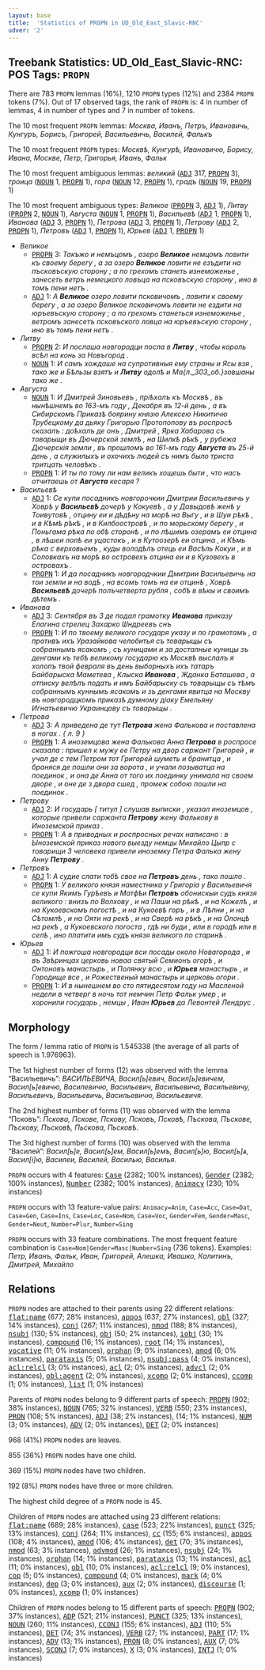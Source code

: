 ```yaml
---
layout: base
title:  'Statistics of PROPN in UD_Old_East_Slavic-RNC'
udver: '2'
---
```


## Treebank Statistics: UD_Old_East_Slavic-RNC: POS Tags: `PROPN`

There are 783 `PROPN` lemmas (16%), 1210 `PROPN` types (12%) and 2384 `PROPN` tokens (7%).
Out of 17 observed tags, the rank of `PROPN` is: 4 in number of lemmas, 4 in number of types and 7 in number of tokens.

The 10 most frequent `PROPN` lemmas: <em>Москва, Иванъ, Петръ, Ивановичь, Кунгуръ, Борисъ, Григорей, Васильевичь, Василей, Фалькъ</em>

The 10 most frequent `PROPN` types:  <em>Москвѣ, Кунгурѣ, Ивановичю, Борису, Ивана, Москве, Петр, Григорья, Иванъ, Фальк</em>

The 10 most frequent ambiguous lemmas: <em>великий</em> (<tt><a href="orv_rnc-pos-ADJ.html">ADJ</a></tt> 317, <tt><a href="orv_rnc-pos-PROPN.html">PROPN</a></tt> 3), <em>троица</em> (<tt><a href="orv_rnc-pos-NOUN.html">NOUN</a></tt> 1, <tt><a href="orv_rnc-pos-PROPN.html">PROPN</a></tt> 1), <em>гора</em> (<tt><a href="orv_rnc-pos-NOUN.html">NOUN</a></tt> 12, <tt><a href="orv_rnc-pos-PROPN.html">PROPN</a></tt> 1), <em>градъ</em> (<tt><a href="orv_rnc-pos-NOUN.html">NOUN</a></tt> 19, <tt><a href="orv_rnc-pos-PROPN.html">PROPN</a></tt> 1)

The 10 most frequent ambiguous types:  <em>Великое</em> (<tt><a href="orv_rnc-pos-PROPN.html">PROPN</a></tt> 3, <tt><a href="orv_rnc-pos-ADJ.html">ADJ</a></tt> 1), <em>Литву</em> (<tt><a href="orv_rnc-pos-PROPN.html">PROPN</a></tt> 2, <tt><a href="orv_rnc-pos-NOUN.html">NOUN</a></tt> 1), <em>Августа</em> (<tt><a href="orv_rnc-pos-NOUN.html">NOUN</a></tt> 1, <tt><a href="orv_rnc-pos-PROPN.html">PROPN</a></tt> 1), <em>Васильевѣ</em> (<tt><a href="orv_rnc-pos-ADJ.html">ADJ</a></tt> 1, <tt><a href="orv_rnc-pos-PROPN.html">PROPN</a></tt> 1), <em>Иванова</em> (<tt><a href="orv_rnc-pos-ADJ.html">ADJ</a></tt> 3, <tt><a href="orv_rnc-pos-PROPN.html">PROPN</a></tt> 1), <em>Петрова</em> (<tt><a href="orv_rnc-pos-ADJ.html">ADJ</a></tt> 3, <tt><a href="orv_rnc-pos-PROPN.html">PROPN</a></tt> 1), <em>Петрову</em> (<tt><a href="orv_rnc-pos-ADJ.html">ADJ</a></tt> 2, <tt><a href="orv_rnc-pos-PROPN.html">PROPN</a></tt> 1), <em>Петровъ</em> (<tt><a href="orv_rnc-pos-ADJ.html">ADJ</a></tt> 1, <tt><a href="orv_rnc-pos-PROPN.html">PROPN</a></tt> 1), <em>Юрьев</em> (<tt><a href="orv_rnc-pos-ADJ.html">ADJ</a></tt> 1, <tt><a href="orv_rnc-pos-PROPN.html">PROPN</a></tt> 1)


* <em>Великое</em>
  * <tt><a href="orv_rnc-pos-PROPN.html">PROPN</a></tt> 3: <em>Такъжо и немъцомъ , озеро <b>Великое</b> немцомъ ловити къ своему берегу , а за озеро <b>Великое</b> ловити не езъдити на пъсковъскую сторону ; а по грехомъ станеть изнеможенье , занесеть ветръ немецкого ловъца на псковъскую сторону , ино в томъ пени нетъ .</em>
  * <tt><a href="orv_rnc-pos-ADJ.html">ADJ</a></tt> 1: <em>А <b>Великое</b> озеро ловити псковичомъ , ловити к своему берегу , а за озеро Великое псковичомъ ловити не ездити на юръевъскую сторону ; а по грехомъ станеться изнеможенье , ветромъ занесетъ псковъского ловца на юръевъскую сторону , ино въ томъ пени нетъ .</em>
* <em>Литву</em>
  * <tt><a href="orv_rnc-pos-PROPN.html">PROPN</a></tt> 2: <em>И послаша новгородци посла в <b>Литву</b> , чтобы король всѣл на конь за Новъгород .</em>
  * <tt><a href="orv_rnc-pos-NOUN.html">NOUN</a></tt> 1: <em>И самъ хождаше на супротивныя ему страны и Ясы взя , тако же и Бѣльзы взятъ и <b>Литву</b> одолѣ и Ма{л._303_об.}зовшаны тако же .</em>
* <em>Августа</em>
  * <tt><a href="orv_rnc-pos-NOUN.html">NOUN</a></tt> 1: <em>И Дмитрей Зиновьевъ , пріѣхалъ къ Москвѣ , въ нынѣшнемъ во 163-мъ году , Декабря въ 12-й день , а въ Сибирскомъ Приказѣ боярину князю Алексею Никитичю Трубецкому да дьяку Григорью Протопопову въ роспросѣ сказалъ : доѣхалъ де онъ , Дмитрей , Ярка Хабарова съ товарыщи въ Дючерской землѣ , на Шилкѣ рѣкѣ , у рубежа Дючерскія земли , въ прошломъ во 161-мъ году <b>Августа</b> въ 25-й день , а служилыхъ и охочихъ людей съ нимъ было триста тритцать человѣкъ .</em>
  * <tt><a href="orv_rnc-pos-PROPN.html">PROPN</a></tt> 1: <em>И ты по тому ли нам великъ хощешь быти , что насъ отчитаешь от <b>Августа</b> кесаря ?</em>
* <em>Васильевѣ</em>
  * <tt><a href="orv_rnc-pos-ADJ.html">ADJ</a></tt> 1: <em>Се купи посадникъ новгорочкии Дмитрии Васильевичь у Ховрѣ у <b>Васильевѣ</b> дочерѣ у Кокуевѣ , а у Давыдовѣ женѣ у Тоивутовѣ , отцину еи и дѣдѣну на морѣ на Выгу , и в Шуи рѣкѣ , и в Кѣмѣ рѣкѣ , и в Килбоостровѣ , и по морьскому берегу , и Поньгама рѣка по обѣ сторонѣ , и по лѣшимъ озерамъ еи отцина , в лѣшеи лопѣ еи уцастокъ , и в Кутоозерѣ еи отцина , и Кѣмь рѣка с верховьемъ , куды володѣлъ отець еи Васѣль Кокуи , и в Соловкахъ на морѣ во островехъ отцина еи и в Кузовехъ в островахъ .</em>
  * <tt><a href="orv_rnc-pos-PROPN.html">PROPN</a></tt> 1: <em>И да посадникъ новгородчкии Дмитрии Васильевичь на тои земли и на водѣ , на всомъ томъ на еи отцинѣ , Ховрѣ <b>Васильевѣ</b> дочерѣ полъчетверта рубля , собѣ в вѣкы и своимъ дѣтемъ .</em>
* <em>Иванова</em>
  * <tt><a href="orv_rnc-pos-ADJ.html">ADJ</a></tt> 3: <em>Сентября въ З де подал грамотку <b>Иванова</b> приказу Елагина стрелец Захарко Ѡндреевъ снъ</em>
  * <tt><a href="orv_rnc-pos-PROPN.html">PROPN</a></tt> 1: <em>И по твоему великого государя указу и по грамотамъ , а противъ ихъ Уразайкова челобитья съ товарыщы съ собраннымъ ясакомъ , съ куницами и за досталные куницы зъ денгами къ тебѣ великому государю къ Москвѣ выслалъ я холопъ твой февраля въ день выборныхъ ихъ татаръ Байбарыска Маметева , Клыска <b>Иванова</b> , Жданка Баташева , а отписку велѣлъ подать и имъ Байбарыску съ товарыщы съ тѣмъ собраннымъ куннымъ ясакомъ и зъ денгами явитца на Москву въ новгородцкомъ приказѣ думному діаку Емельяну Игнатьевичю Украинцову съ товарыщы .</em>
* <em>Петрова</em>
  * <tt><a href="orv_rnc-pos-ADJ.html">ADJ</a></tt> 3: <em>А приведена де тут <b>Петрова</b> жена Фалькова и поставлена в ногах . { л. 9 }</em>
  * <tt><a href="orv_rnc-pos-PROPN.html">PROPN</a></tt> 1: <em>А иноземцова жена Фалькова Анна <b>Петрова</b> в роспросе сказала : пришел к мужу ее Петру на двор саржант Григорей , и учал де с тем Петром тот Григорей шуметь и бранитца , и браняся де пошли они за ворота , и учали позыватца на поединок , и она де Анна от того их поединку унимала на своем дворе , и оне де з двора сшед , промеж собою пошли на поединок .</em>
* <em>Петрову</em>
  * <tt><a href="orv_rnc-pos-ADJ.html">ADJ</a></tt> 2: <em>И государь [ титул ] слушав выписки , указал иноземцов , которые привели саржанта <b>Петрову</b> жену Фалькову в Иноземской приказ .</em>
  * <tt><a href="orv_rnc-pos-PROPN.html">PROPN</a></tt> 1: <em>А в приводных и роспросных речах написано : в Ыноземской приказ нового выезду немцы Михайло Цыпр с товарищи 3 человека привели иноземку Петра Фалька жену Анну <b>Петрову</b> .</em>
* <em>Петровъ</em>
  * <tt><a href="orv_rnc-pos-ADJ.html">ADJ</a></tt> 1: <em>А судие слати тобѣ свое на <b>Петровъ</b> день , тако пошло .</em>
  * <tt><a href="orv_rnc-pos-PROPN.html">PROPN</a></tt> 1: <em>У великого князя наместника у Григоріа у Васильевичя се купи Якимъ Гурѣевъ и Матфѣи <b>Петровъ</b> обонискыи судъ князя великого : внизъ по Волхову , и на Паши на рѣкѣ , и на Кожелѣ , и на Кукоевскомъ погостѣ , и на Кукоевѣ горъ , и в Лѣпни , и на Сѣтомлѣ , и на Ояти на рекѣ , и на Сверѣ на рѣкѣ , и на Олонцѣ на рекѣ , а Кукоевского погоста , гдѣ ни буди , или в городѣ или в селѣ , ино платити имъ судъ князя великого по старинѣ .</em>
* <em>Юрьев</em>
  * <tt><a href="orv_rnc-pos-ADJ.html">ADJ</a></tt> 1: <em>И пожгоша новгородци вси посады около Новагорода , и въ Звѣринцах церковь новаа святый Семионъ огорѣ , и Онтоновъ манастырь , и Полянку всю , и <b>Юрьев</b> манастырь , и Городище все , и Рожественый манастырь и церковь огори .</em>
  * <tt><a href="orv_rnc-pos-PROPN.html">PROPN</a></tt> 1: <em>И в нынешнем во сто пятидесятом году на Масленой недели в четверг в ночь тот немчин Петр Фальк умер , и хоронили государь , немцы , Иван <b>Юрьев</b> да Левонтей Лендрус .</em>

## Morphology

The form / lemma ratio of `PROPN` is 1.545338 (the average of all parts of speech is 1.976963).

The 1st highest number of forms (12) was observed with the lemma “Васильевичь”: <em>ВАСИЛЬЕВИЧА, Васил[ь]евич, Васил[ь]евичем, Васил[ь]евичю, Василевичю, Васильевич, Васильевича, Васильевичу, Васильевичъ, Васильевичь, Васильевичю, Васильевичя</em>.

The 2nd highest number of forms (11) was observed with the lemma “Псковъ”: <em>Пскова, Пскове, Пскову, Псковъ, Псковѣ, Пъскова, Пъскове, Пъскову, Пъсковѣ, Пьскова, Пьсковѣ</em>.

The 3rd highest number of forms (10) was observed with the lemma “Василей”: <em>Васил[ь]е, Васил[ь]ем, Васил[ь]емъ, Васил[ь]ю, Васил[ь]ѧ, Васил[і]ю, Василеи, Василей, Василью, Василья</em>.

`PROPN` occurs with 4 features: <tt><a href="orv_rnc-feat-Case.html">Case</a></tt> (2382; 100% instances), <tt><a href="orv_rnc-feat-Gender.html">Gender</a></tt> (2382; 100% instances), <tt><a href="orv_rnc-feat-Number.html">Number</a></tt> (2382; 100% instances), <tt><a href="orv_rnc-feat-Animacy.html">Animacy</a></tt> (230; 10% instances)

`PROPN` occurs with 13 feature-value pairs: `Animacy=Anim`, `Case=Acc`, `Case=Dat`, `Case=Gen`, `Case=Ins`, `Case=Loc`, `Case=Nom`, `Case=Voc`, `Gender=Fem`, `Gender=Masc`, `Gender=Neut`, `Number=Plur`, `Number=Sing`

`PROPN` occurs with 33 feature combinations.
The most frequent feature combination is `Case=Nom|Gender=Masc|Number=Sing` (736 tokens).
Examples: <em>Петр, Иванъ, Фальк, Иван, Григорей, Алешка, Ивашко, Калитинъ, Дмитрей, Михайло</em>


## Relations

`PROPN` nodes are attached to their parents using 22 different relations: <tt><a href="orv_rnc-dep-flat-name.html">flat:name</a></tt> (677; 28% instances), <tt><a href="orv_rnc-dep-appos.html">appos</a></tt> (637; 27% instances), <tt><a href="orv_rnc-dep-obl.html">obl</a></tt> (327; 14% instances), <tt><a href="orv_rnc-dep-conj.html">conj</a></tt> (267; 11% instances), <tt><a href="orv_rnc-dep-nmod.html">nmod</a></tt> (188; 8% instances), <tt><a href="orv_rnc-dep-nsubj.html">nsubj</a></tt> (130; 5% instances), <tt><a href="orv_rnc-dep-obj.html">obj</a></tt> (50; 2% instances), <tt><a href="orv_rnc-dep-iobj.html">iobj</a></tt> (30; 1% instances), <tt><a href="orv_rnc-dep-compound.html">compound</a></tt> (16; 1% instances), <tt><a href="orv_rnc-dep-root.html">root</a></tt> (14; 1% instances), <tt><a href="orv_rnc-dep-vocative.html">vocative</a></tt> (11; 0% instances), <tt><a href="orv_rnc-dep-orphan.html">orphan</a></tt> (9; 0% instances), <tt><a href="orv_rnc-dep-amod.html">amod</a></tt> (6; 0% instances), <tt><a href="orv_rnc-dep-parataxis.html">parataxis</a></tt> (5; 0% instances), <tt><a href="orv_rnc-dep-nsubj-pass.html">nsubj:pass</a></tt> (4; 0% instances), <tt><a href="orv_rnc-dep-acl-relcl.html">acl:relcl</a></tt> (3; 0% instances), <tt><a href="orv_rnc-dep-acl.html">acl</a></tt> (2; 0% instances), <tt><a href="orv_rnc-dep-advcl.html">advcl</a></tt> (2; 0% instances), <tt><a href="orv_rnc-dep-obl-agent.html">obl:agent</a></tt> (2; 0% instances), <tt><a href="orv_rnc-dep-xcomp.html">xcomp</a></tt> (2; 0% instances), <tt><a href="orv_rnc-dep-ccomp.html">ccomp</a></tt> (1; 0% instances), <tt><a href="orv_rnc-dep-list.html">list</a></tt> (1; 0% instances)

Parents of `PROPN` nodes belong to 9 different parts of speech: <tt><a href="orv_rnc-pos-PROPN.html">PROPN</a></tt> (902; 38% instances), <tt><a href="orv_rnc-pos-NOUN.html">NOUN</a></tt> (765; 32% instances), <tt><a href="orv_rnc-pos-VERB.html">VERB</a></tt> (550; 23% instances), <tt><a href="orv_rnc-pos-PRON.html">PRON</a></tt> (108; 5% instances), <tt><a href="orv_rnc-pos-ADJ.html">ADJ</a></tt> (38; 2% instances),  (14; 1% instances), <tt><a href="orv_rnc-pos-NUM.html">NUM</a></tt> (3; 0% instances), <tt><a href="orv_rnc-pos-ADV.html">ADV</a></tt> (2; 0% instances), <tt><a href="orv_rnc-pos-DET.html">DET</a></tt> (2; 0% instances)

968 (41%) `PROPN` nodes are leaves.

855 (36%) `PROPN` nodes have one child.

369 (15%) `PROPN` nodes have two children.

192 (8%) `PROPN` nodes have three or more children.

The highest child degree of a `PROPN` node is 45.

Children of `PROPN` nodes are attached using 23 different relations: <tt><a href="orv_rnc-dep-flat-name.html">flat:name</a></tt> (689; 28% instances), <tt><a href="orv_rnc-dep-case.html">case</a></tt> (523; 22% instances), <tt><a href="orv_rnc-dep-punct.html">punct</a></tt> (325; 13% instances), <tt><a href="orv_rnc-dep-conj.html">conj</a></tt> (264; 11% instances), <tt><a href="orv_rnc-dep-cc.html">cc</a></tt> (155; 6% instances), <tt><a href="orv_rnc-dep-appos.html">appos</a></tt> (108; 4% instances), <tt><a href="orv_rnc-dep-amod.html">amod</a></tt> (106; 4% instances), <tt><a href="orv_rnc-dep-det.html">det</a></tt> (70; 3% instances), <tt><a href="orv_rnc-dep-nmod.html">nmod</a></tt> (63; 3% instances), <tt><a href="orv_rnc-dep-advmod.html">advmod</a></tt> (26; 1% instances), <tt><a href="orv_rnc-dep-nsubj.html">nsubj</a></tt> (24; 1% instances), <tt><a href="orv_rnc-dep-orphan.html">orphan</a></tt> (14; 1% instances), <tt><a href="orv_rnc-dep-parataxis.html">parataxis</a></tt> (13; 1% instances), <tt><a href="orv_rnc-dep-acl.html">acl</a></tt> (11; 0% instances), <tt><a href="orv_rnc-dep-obl.html">obl</a></tt> (10; 0% instances), <tt><a href="orv_rnc-dep-acl-relcl.html">acl:relcl</a></tt> (9; 0% instances), <tt><a href="orv_rnc-dep-cop.html">cop</a></tt> (5; 0% instances), <tt><a href="orv_rnc-dep-compound.html">compound</a></tt> (4; 0% instances), <tt><a href="orv_rnc-dep-mark.html">mark</a></tt> (4; 0% instances), <tt><a href="orv_rnc-dep-dep.html">dep</a></tt> (3; 0% instances), <tt><a href="orv_rnc-dep-aux.html">aux</a></tt> (2; 0% instances), <tt><a href="orv_rnc-dep-discourse.html">discourse</a></tt> (1; 0% instances), <tt><a href="orv_rnc-dep-xcomp.html">xcomp</a></tt> (1; 0% instances)

Children of `PROPN` nodes belong to 15 different parts of speech: <tt><a href="orv_rnc-pos-PROPN.html">PROPN</a></tt> (902; 37% instances), <tt><a href="orv_rnc-pos-ADP.html">ADP</a></tt> (521; 21% instances), <tt><a href="orv_rnc-pos-PUNCT.html">PUNCT</a></tt> (325; 13% instances), <tt><a href="orv_rnc-pos-NOUN.html">NOUN</a></tt> (260; 11% instances), <tt><a href="orv_rnc-pos-CCONJ.html">CCONJ</a></tt> (155; 6% instances), <tt><a href="orv_rnc-pos-ADJ.html">ADJ</a></tt> (110; 5% instances), <tt><a href="orv_rnc-pos-DET.html">DET</a></tt> (74; 3% instances), <tt><a href="orv_rnc-pos-VERB.html">VERB</a></tt> (27; 1% instances), <tt><a href="orv_rnc-pos-PART.html">PART</a></tt> (17; 1% instances), <tt><a href="orv_rnc-pos-ADV.html">ADV</a></tt> (13; 1% instances), <tt><a href="orv_rnc-pos-PRON.html">PRON</a></tt> (8; 0% instances), <tt><a href="orv_rnc-pos-AUX.html">AUX</a></tt> (7; 0% instances), <tt><a href="orv_rnc-pos-SCONJ.html">SCONJ</a></tt> (7; 0% instances), <tt><a href="orv_rnc-pos-X.html">X</a></tt> (3; 0% instances), <tt><a href="orv_rnc-pos-INTJ.html">INTJ</a></tt> (1; 0% instances)

